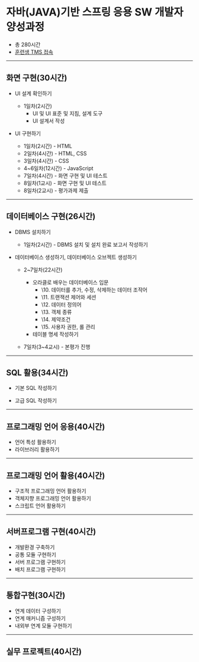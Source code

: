 # 자바(JAVA)기반 스프링 응용 SW 개발자 양성과정
- 총 280시간
- [훈련생 TMS 접속](https://koritic.cafe24.com/student/index.php)

* * * 
## 화면 구현(30시간)
- UI 설계 확인하기
	- 1일차(2시간)	
		- UI 및 UI 표준 및 지침, 설계 도구
		- UI 설계서 작성
		
- UI 구현하기
	- 1일차(2시간) - HTML
	- 2일차(4시간) - HTML, CSS
	- 3일차(4시간) - CSS
	- 4~6일차(12시간) - JavaScript
	- 7일차(4시간) - 화면 구현 및 UI 테스트
	- 8일차(1교시) - 화면 구현 및 UI 테스트 
	- 8일차(2교시) - 평가과제 제출
	
* * * 
## 데이터베이스 구현(26시간)
- DBMS 설치하기
	- 1일차(2시간) - DBMS 설치 및 설치 완료 보고서 작성하기
	
- 데이터베이스 생성하기, 데이터베이스 오브젝트 생성하기
	- 2~7일차(22시간) 
		- 오라클로 배우는 데이터베이스 입문
			- \10. 데이터를 추가, 수정, 삭제하는 데이터 조작어
			- \11. 트랜잭션 제어와 세션
			- \12. 데이터 정의어
			- \13. 객체 종류
			- \14. 제약조건
			- \15. 사용자 권한, 롤 관리
		- 테이블 명세 작성하기
		
	- 7일차(3~4교시) - 본평가 진행
* * * 
## SQL 활용(34시간)
- 기본 SQL 작성하기

- 고급 SQL 작성하기

* * * 
## 프로그래밍 언어 응용(40시간)
- 언어 특성 활용하기
- 라이브러리 활용하기

* * * 
## 프로그래밍 언어 활용(40시간)
- 구조적 프로그래밍 언어 활용하기 
- 객체지향 프로그래밍 언어 활용하기
- 스크립트 언어 활용하기

* * * 
## 서버프로그램 구현(40시간)
- 개발환경 구축하기
- 공통 모듈 구현하기
- 서버 프로그램 구현하기
- 배치 프로그램 구현하기 

* * * 
## 통합구현(30시간)
- 연계 데이터 구성하기
- 연계 매커니즘 구성하기
- 내외부 연계 모듈 구현하기

* * * 
## 실무 프로젝트(40시간)